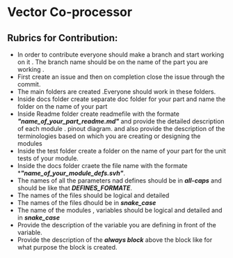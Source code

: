 # Vector Co-processor

## Rubrics for Contribution:
- In order to contribute everyone should make a branch and start working on it . The branch name should be on the name of the part you are working .
- First create an issue and then on completion close the issue through the commit.
- The main folders are created .Everyone should work in these folders.
- Inside  docs folder create separate doc folder for your part and name the folder on the name of your part
- Inside Readme folder create readmefile with the formate ***"name_of_your_part_readme.md"*** and provide the detailed description of each module . pinout diagram. and also provide the description of the terminologies based on which you are creating or designing the modules
- Inside the test folder create a folder on the name of your part for the unit tests of your module.
- Inside the docs folder craete the file name with the formate ****"name_of_your_module_defs.svh"***.
- The names of all the parameters nad defines should be in ***all-caps*** and  should be like that ***DEFINES_FORMATE***.
- The names of the files should be logical and detailed
- The names of the files dhould be in ***snake_case***
- The name of the modules , variables should be logical and detailed and  in ***snake_case***
- Provide the description of the variable you are defining in front of the variable.
- Provide the description of the ***always block*** above the block like for what purpose the block is created.
